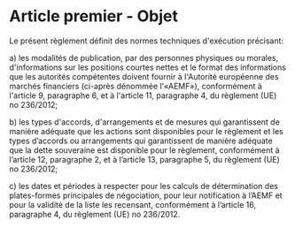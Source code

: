 # Article premier - Objet


Le présent règlement définit des normes techniques d'exécution précisant:

a) les modalités de publication, par des personnes physiques ou morales, d'informations sur les positions courtes nettes et le format des informations que les autorités compétentes doivent fournir à l'Autorité européenne des marchés financiers (ci-après dénommée l'«AEMF»), conformément à l'article 9, paragraphe 6, et à l'article 11, paragraphe 4, du règlement (UE) no 236/2012;

b) les types d'accords, d'arrangements et de mesures qui garantissent de manière adéquate que les actions sont disponibles pour le règlement et les types d’accords ou arrangements qui garantissent de manière adéquate que la dette souveraine est disponible pour le règlement, conformément à l’article 12, paragraphe 2, et à l’article 13, paragraphe 5, du règlement (UE) no 236/2012;

c) les dates et périodes à respecter pour les calculs de détermination des plates-formes principales de négociation, pour leur notification à l’AEMF et pour la validité de la liste les recensant, conformément à l’article 16, paragraphe 4, du règlement (UE) no 236/2012.
